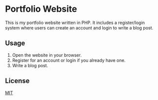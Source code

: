 # Portfolio Website

This is my portfolio website written in PHP. It includes a register/login system where users can create an account and login to write a blog post.

## Usage

1. Open the website in your browser.
2. Register for an account or login if you already have one.
3. Write a blog post.

## License

[MIT](https://choosealicense.com/licenses/mit/)

